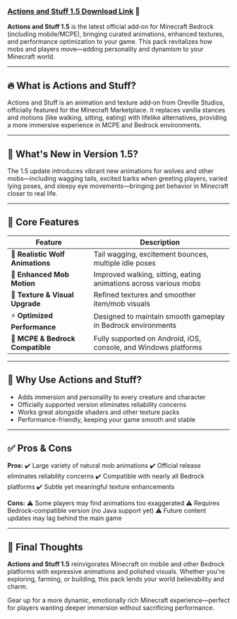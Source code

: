 ### [Actions and Stuff 1.5 Download Link](https://actions-and-stuff.apkrabi.com/) 🔗

**Actions and Stuff 1.5** is the latest official add‑on for Minecraft Bedrock (including mobile/MCPE), bringing curated animations, enhanced textures, and performance optimization to your game. This pack revitalizes how mobs and players move—adding personality and dynamism to your Minecraft world.

---

## 🔥 What is Actions and Stuff?

Actions and Stuff is an animation and texture add‑on from Oreville Studios, officially featured for the Minecraft Marketplace. It replaces vanilla stances and motions (like walking, sitting, eating) with lifelike alternatives, providing a more immersive experience in MCPE and Bedrock environments.

---

## 🌟 What's New in Version 1.5?

The 1.5 update introduces vibrant new animations for wolves and other mobs—including wagging tails, excited barks when greeting players, varied lying poses, and sleepy eye movements—bringing pet behavior in Minecraft closer to real life.

---

## 🎯 Core Features

| Feature                          | Description                                                      |
| -------------------------------- | ---------------------------------------------------------------- |
| 🐶 **Realistic Wolf Animations** | Tail wagging, excitement bounces, multiple idle poses            |
| 👣 **Enhanced Mob Motion**       | Improved walking, sitting, eating animations across various mobs |
| 🎨 **Texture & Visual Upgrade**  | Refined textures and smoother item/mob visuals                   |
| ⚡ **Optimized Performance**      | Designed to maintain smooth gameplay in Bedrock environments     |
| 📱 **MCPE & Bedrock Compatible** | Fully supported on Android, iOS, console, and Windows platforms  |

---

## 🧩 Why Use Actions and Stuff?

* Adds immersion and personality to every creature and character
* Officially supported version eliminates reliability concerns
* Works great alongside shaders and other texture packs
* Performance-friendly, keeping your game smooth and stable

---

## ✅ Pros & Cons

**Pros:**
✔️ Large variety of natural mob animations
✔️ Official release eliminates reliability concerns
✔️ Compatible with nearly all Bedrock platforms
✔️ Subtle yet meaningful texture enhancements

**Cons:**
⚠️ Some players may find animations too exaggerated
⚠️ Requires Bedrock-compatible version (no Java support yet)
⚠️ Future content updates may lag behind the main game

---

## 📝 Final Thoughts

**Actions and Stuff 1.5** reinvigorates Minecraft on mobile and other Bedrock platforms with expressive animations and polished visuals. Whether you're exploring, farming, or building, this pack lends your world believability and charm.

Gear up for a more dynamic, emotionally rich Minecraft experience—perfect for players wanting deeper immersion without sacrificing performance.
